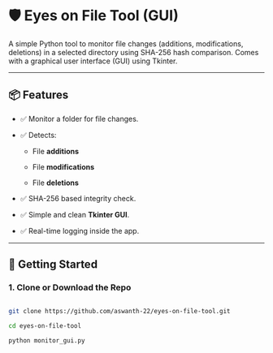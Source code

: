 # 🛡️ Eyes on File Tool (GUI)

A simple Python tool to monitor file changes (additions, modifications, deletions) in a selected directory using SHA-256 hash comparison. Comes with a graphical user interface (GUI) using Tkinter.

---

## 📦 Features

- ✅ Monitor a folder for file changes.

- ✅ Detects:

  - File **additions**
  
  - File **modifications**
  
  - File **deletions**
  
- ✅ SHA-256 based integrity check.

- ✅ Simple and clean **Tkinter GUI**.

- ✅ Real-time logging inside the app.

---

## 🚀 Getting Started

### 1. Clone or Download the Repo

```bash

git clone https://github.com/aswanth-22/eyes-on-file-tool.git

cd eyes-on-file-tool

python monitor_gui.py

```

